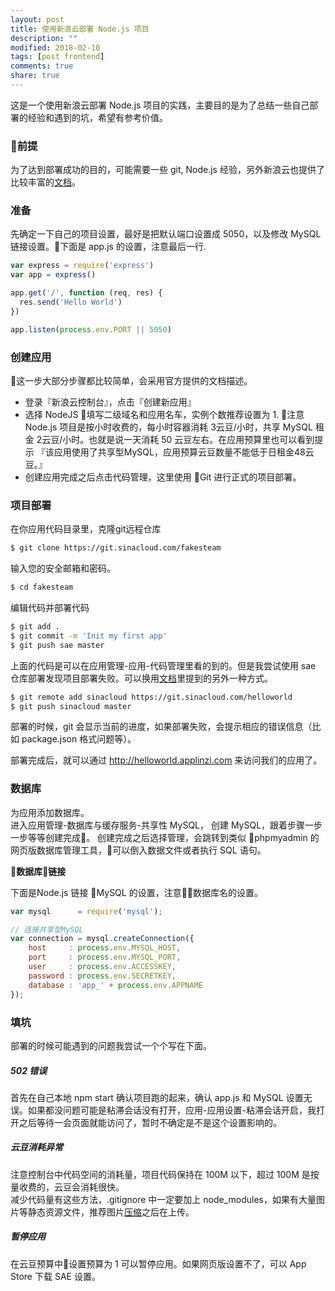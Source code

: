 ```yaml
---
layout: post
title: 使用新浪云部署 Node.js 项目
description: ""
modified: 2018-02-10
tags: [post frontend]
comments: true
share: true
---
```


这是一个使用新浪云部署 Node.js 项目的实践，主要目的是为了总结一些自己部署的经验和遇到的坑，希望有参考价值。

### 前提
为了达到部署成功的目的，可能需要一些 git, Node.js 经验，另外新浪云也提供了比较丰富的[文档](http://www.sinacloud.com/index/support.html)。

### 准备
先确定一下自己的项目设置，最好是把默认端口设置成 5050，以及修改 MySQL 链接设置。下面是 app.js 的设置，注意最后一行.

``` javascript
var express = require('express')
var app = express()

app.get('/', function (req, res) {
  res.send('Hello World')
})

app.listen(process.env.PORT || 5050)
```

### 创建应用
这一步大部分步骤都比较简单，会采用官方提供的文档描述。
* 登录『新浪云控制台』，点击『创建新应用』
* 选择 NodeJS 填写二级域名和应用名车，实例个数推荐设置为 1. 注意 Node.js 项目是按小时收费的，每小时容器消耗 3云豆/小时，共享 MySQL 租金 2云豆/小时。也就是说一天消耗 50 云豆左右。在应用预算里也可以看到提示 『该应用使用了共享型MySQL，应用预算云豆数量不能低于日租金48云豆。』
* 创建应用完成之后点击代码管理，这里使用 Git 进行正式的项目部署。

### 项目部署

在你应用代码目录里，克隆git远程仓库

``` bash
$ git clone https://git.sinacloud.com/fakesteam
```

输入您的安全邮箱和密码。

``` bash
$ cd fakesteam
```

编辑代码并部署代码

``` bash
$ git add .
$ git commit -m 'Init my first app'
$ git push sae master
```

上面的代码是可以在应用管理-应用-代码管理里看的到的。但是我尝试使用 sae 仓库部署发现项目部署失败。可以换用[文档](http://www.sinacloud.com/doc/sae/docker/nodejs-getting-started.html)里提到的另外一种方式。

``` bash
$ git remote add sinacloud https://git.sinacloud.com/helloworld
$ git push sinacloud master
```

部署的时候，git 会显示当前的进度，如果部署失败，会提示相应的错误信息（比如 package.json 格式问题等）。

部署完成后，就可以通过 http://helloworld.applinzi.com 来访问我们的应用了。

### 数据库
为应用添加数据库。  
进入应用管理-数据库与缓存服务-共享性 MySQL， 创建 MySQL，跟着步骤一步一步等等创建完成。 创建完成之后选择管理，会跳转到类似 phpmyadmin 的网页版数据库管理工具，可以倒入数据文件或者执行 SQL 语句。  

**数据库链接**

下面是Node.js 链接 MySQL 的设置，注意数据库名的设置。

``` javascript
var mysql      = require('mysql');

// 连接共享型MySQL
var connection = mysql.createConnection({
    host     : process.env.MYSQL_HOST,
    port     : process.env.MYSQL_PORT,
    user     : process.env.ACCESSKEY,
    password : process.env.SECRETKEY,
    database : 'app_' + process.env.APPNAME
});
```

### 填坑
部署的时候可能遇到的问题我尝试一个个写在下面。  
##### 502 错误
首先在自己本地 npm start 确认项目跑的起来，确认 app.js 和 MySQL 设置无误。如果都没问题可能是粘滞会话没有打开，应用-应用设置-粘滞会话开启，我打开之后等待一会页面就能访问了，暂时不确定是不是这个设置影响的。
##### 云豆消耗异常
注意控制台中代码空间的消耗量，项目代码保持在 100M 以下，超过 100M 是按量收费的，云豆会消耗很快。  
减少代码量有这些方法，.gitignore 中一定要加上 node_modules，如果有大量图片等静态资源文件，推荐图片[压缩](https://sspai.com/post/40791)之后在上传。
##### 暂停应用
在云豆预算中设置预算为 1 可以暂停应用。如果网页版设置不了，可以 App Store 下载 SAE 设置。